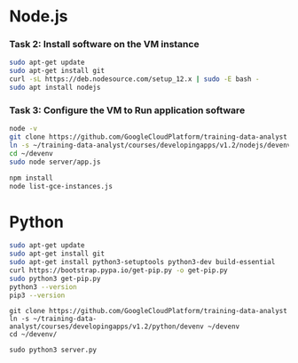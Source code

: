# Node.js

### Task 2: Install software on the VM instance

```bash
sudo apt-get update
sudo apt-get install git
curl -sL https://deb.nodesource.com/setup_12.x | sudo -E bash -
sudo apt install nodejs

```

### Task 3: Configure the VM to Run application software

```bash
node -v
git clone https://github.com/GoogleCloudPlatform/training-data-analyst
ln -s ~/training-data-analyst/courses/developingapps/v1.2/nodejs/devenv ~/devenv
cd ~/devenv
sudo node server/app.js

npm install
node list-gce-instances.js
```

# Python

```bash
sudo apt-get update
sudo apt-get install git
sudo apt-get install python3-setuptools python3-dev build-essential
curl https://bootstrap.pypa.io/get-pip.py -o get-pip.py
sudo python3 get-pip.py
python3 --version
pip3 --version
```

```
git clone https://github.com/GoogleCloudPlatform/training-data-analyst
ln -s ~/training-data-analyst/courses/developingapps/v1.2/python/devenv ~/devenv
cd ~/devenv/

sudo python3 server.py
```
